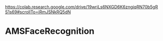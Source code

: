 
https://colab.research.google.com/drive/19wriLs6NXGD6K6zngiqRN70b5gRS1s69#scrollTo=iRmJSNkRQ5dN

# AMSFaceRecognition
